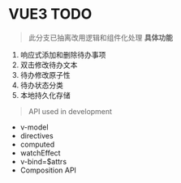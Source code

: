 # VUE3 TODO
>此分支已抽离改用逻辑和组件化处理
**具体功能**
1. 响应式添加和删除待办事项
2. 双击修改待办文本
3. 待办修改原子性
4. 待办状态分类
5. 本地持久化存储

>API used in development

- v-model
- directives
- computed
- watchEffect
- v-bind=$attrs
- Composition API

